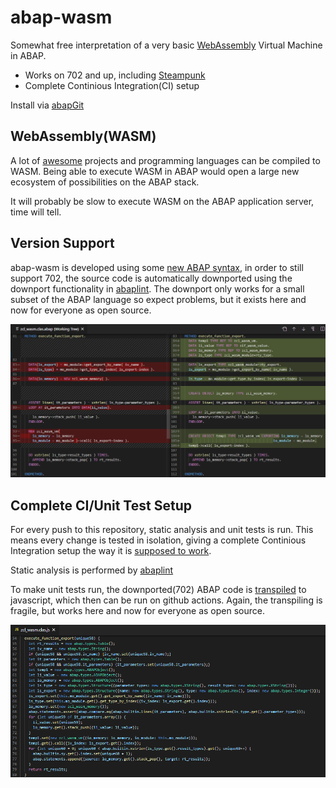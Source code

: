 # abap-wasm
Somewhat free interpretation of a very basic [WebAssembly](https://webassembly.github.io/spec/core/) Virtual Machine in ABAP.

* Works on 702 and up, including [Steampunk](https://blogs.sap.com/2019/08/20/its-steampunk-now/)
* Complete Continious Integration(CI) setup

Install via [abapGit](https://abapgit.org)

## WebAssembly(WASM)
A lot of [awesome](https://github.com/mbasso/awesome-wasm) projects and programming languages can be compiled to WASM. Being able to execute WASM in ABAP would open a large new ecosystem of possibilities on the ABAP stack.

It will probably be slow to execute WASM on the ABAP application server, time will tell.

## Version Support
abap-wasm is developed using some [new ABAP syntax](https://abaplint.app/stats/larshp/abap-wasm/statement_compatibility), in order to still support 702, the source code is automatically downported using the downport functionality in [abaplint](https://abaplint.org). The downport only works for a small subset of the ABAP language so expect problems, but it exists here and now for everyone as open source.

![downport example](img/downport.png)

## Complete CI/Unit Test Setup
For every push to this repository, static analysis and unit tests is run.
This means every change is tested in isolation, giving a complete Continious Integration setup the way
it is [supposed to work](https://martinfowler.com/articles/continuousIntegration.html).

Static analysis is performed by [abaplint](https://abaplint.org)

To make unit tests run, the downported(702) ABAP code is [transpiled](https://github.com/abaplint/transpiler) to javascript, which then can be run on github actions. Again, the transpiling is fragile, but works here and now
for everyone as open source.

![transpiled example](img/transpiled.png)